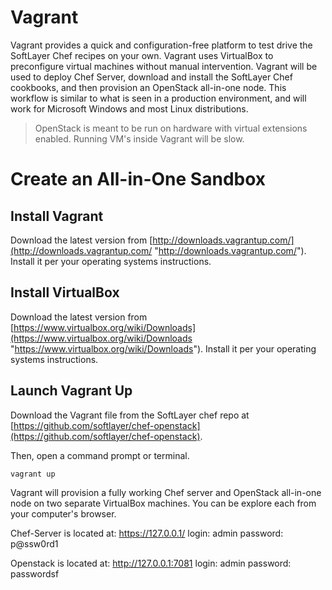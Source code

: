 Vagrant
=======

Vagrant provides a quick and configuration-free platform to test drive the SoftLayer Chef recipes on your own. Vagrant uses VirtualBox to preconfigure virtual machines without manual intervention. Vagrant will be used to deploy Chef Server, download and install the SoftLayer Chef cookbooks, and then provision an OpenStack all-in-one node. This workflow is similar to what is seen in a production environment, and will work for Microsoft Windows and most Linux distributions.

> OpenStack is meant to be run on hardware with virtual extensions enabled.  Running VM's inside Vagrant will be slow.

Create an All-in-One Sandbox
============================

Install Vagrant
---------------
Download the latest version from [http://downloads.vagrantup.com/](http://downloads.vagrantup.com/ "http://downloads.vagrantup.com/").  Install it per your operating systems instructions.

Install VirtualBox
------------------
Download the latest version from [https://www.virtualbox.org/wiki/Downloads](https://www.virtualbox.org/wiki/Downloads "https://www.virtualbox.org/wiki/Downloads").  Install it per your operating systems instructions.

Launch Vagrant Up
-----------------
Download the Vagrant file from the SoftLayer chef repo at [https://github.com/softlayer/chef-openstack](https://github.com/softlayer/chef-openstack).

Then, open a command prompt or terminal.

    vagrant up

Vagrant will provision a fully working Chef server and OpenStack all-in-one node  on two separate VirtualBox machines.  You can be explore each from your computer's browser.

Chef-Server is located at: https://127.0.0.1/  login: admin password: p@ssw0rd1

Openstack is located at: http://127.0.0.1:7081 login: admin password: passwordsf


